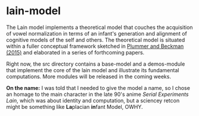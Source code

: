 # lain-model

The Lain model implements a theoretical model that couches the acquisition of vowel normalization in terms of an infant's generation and alignment of cognitive models of the self and others.  The theoretical model is situated
within a fuller conceptual framework sketched in <a href="http://learningtotalk.org/sites/learningtotalk.org/files/publications/PlummerBeckman2015acceptedJPhon.pdf"
title="Socio-indexical Basis">Plummer and Beckman (2015)</a> and elaborated in a series of forthcoming papers.

Right now, the src directory contains a base-model and a demos-module that implement the core of the lain model and illustrate its fundamental computations.  More modules will be released in the coming weeks.   

<b>On the name:</b> I was told that I needed to give the model a name, so I chose an homage to the main character in the late 90's anime <em>Serial Experiments Lain</em>, which was about identity and computation, but a sciencey retcon might be something like <b>La</b>placian <b>in</b>fant Model, OWHY.

